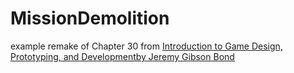 # MissionDemolition
example remake of Chapter 30 from [Introduction to Game Design, Prototyping, and Developmentby Jeremy Gibson Bond](https://learning.oreilly.com/library/view/introduction-to-game/9780136619918/ch30.xhtml#ch30lev1sec6)